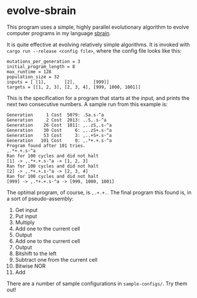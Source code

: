# evolve-sbrain

This program uses a simple, highly parallel evolutionary algorithm to evolve computer programs in my language [sbrain](https://github.com/silverwingedseraph/sbrain).

It is quite effective at evolving relatively simple algorithms. It is invoked with `cargo run --release <config file>`, where the config file looks like this:

```
mutations_per_generation = 3
initial_program_length = 8
max_runtime = 128
population_size = 32
inputs = [ [1],       [2],       [999]]
targets = [[1, 2, 3], [2, 3, 4], [999, 1000, 1001]]
```

This is the specification for a program that starts at the input, and prints the next two consecutive numbers.
A sample run from this example is:

```
Generation     1 Cost  5079: .Sa.s-^a
Generation     2 Cost  2013: ..S,.s-^a
Generation    26 Cost  1011: ,..zS,.s-^a
Generation    30 Cost     6: ,..zS+.s-^a
Generation    53 Cost     3: ,..+S+.s-^a
Generation   101 Cost     0: ,.*+.+.s-^a
Program found after 101 tries.
,.*+.+.s-^a
Ran for 100 cycles and did not halt
[1] -> ,.*+.+.s-^a -> [1, 2, 3]
Ran for 100 cycles and did not halt
[2] -> ,.*+.+.s-^a -> [2, 3, 4]
Ran for 100 cycles and did not halt
[999] -> ,.*+.+.s-^a -> [999, 1000, 1001]
```

The optimal program, of course, is `,.+.+.`. The final program this found is, in a sort of pseudo-assembly:

1. Get input
2. Put input
3. Multiply
4. Add one to the current cell
5. Output
6. Add one to the current cell
7. Output
8. Bitshift to the left
9. Subtract one from the current cell
10. Bitwise NOR
11. Add

There are a number of sample configurations in `sample-configs/`. Try them out!